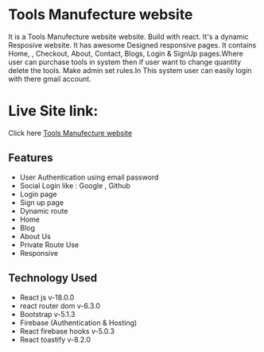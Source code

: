 # Tools Manufecture website

It is a Tools Manufecture website website. Build with react.  It's a dynamic Resposive website. It has awesome Designed responsive pages.
It contains Home, , Checkout, About, Contact, Blogs, Login & SignUp pages.Where user can purchase tools in system then if user want to change quantity delete the tools. Make admin set rules.In This system user can easily login with there gmail account.

# Live Site link: 
Click here [Tools Manufecture website](https://manufacture-portal.web.app/)

## Features

 - User Authentication using email password
 -  Social Login like : Google , Github
 - Login page
 - Sign up page
 - Dynamic route
 - Home
 - Blog
 -  About Us
 - Private Route Use
 - Responsive
## Technology Used
- React js v-18.0.0
- react router dom v-6.3.0
- Bootstrap v-5.1.3
- Firebase (Authentication & Hosting)
- React firebase hooks v-5.0.3
- React toastify v-8.2.0
